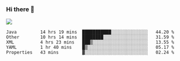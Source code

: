 ### Hi there 👋
![](https://github-readme-stats.vercel.app/api?username=tuichenchuxin)
<!--START_SECTION:waka-->
```text
Java         14 hrs 19 mins  ███████████░░░░░░░░░░░░░░   44.20 % 
Other        10 hrs 14 mins  ████████░░░░░░░░░░░░░░░░░   31.59 % 
XML          4 hrs 23 mins   ███▒░░░░░░░░░░░░░░░░░░░░░   13.55 % 
YAML         1 hr 40 mins    █▒░░░░░░░░░░░░░░░░░░░░░░░   05.17 % 
Properties   43 mins         ▓░░░░░░░░░░░░░░░░░░░░░░░░   02.24 % 
```
<!--END_SECTION:waka-->
